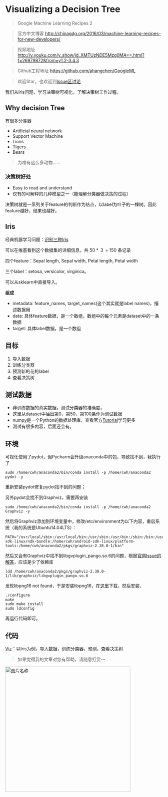 # Visualizing a Decision Tree 
> Google Machine Learning Recipes 2

> 官方中文博客 http://chinagdg.org/2016/03/machine-learning-recipes-for-new-developers/

> 视频地址 http://v.youku.com/v_show/id_XMTUzNDE5Mzg0MA==.html?f=26979872&from=y1.2-3.4.3

> Github工程地址 https://github.com/ahangchen/GoogleML

> 欢迎Star，也欢迎到[Issue区讨论](https://github.com/ahangchen/GoogleML/issues)

我们从Iris问题，学习决策树可视化，了解决策树工作过程。

## Why decision Tree

有很多分类器
- Artificial neural network
- Support Vector Machine
- Lions
- Tigers
- Bears

> 为啥有这么多动物……

### 决策树好处
- Easy to read and understand
- 仅有的可解释的几种模型之一（能理解分类器做决策的过程）

决策树就是一系列关于feature的判断作为结点，以label为叶子的一棵树。因此feature越好，结果也越好。

## Iris
经典机器学习问题：[识别三种Iris](https://en.wikipedia.org/wiki/Iris_flower_data_set)

可以在维基看到这个数据集的详细信息，共 50 * ３ = 150 条记录

四个feature：Sepal length, Sepal width, Petal length, Petal width

三个label：setosa, versicolor, virginica。

可以从sklearn中直接导入。

**组成**
- metadata: feature_names, target_names(这个其实就是label names)，描述数据用
- data: 具体feature数据，是一个数组，数组中的每个元素是dataset中的一条数据
- target: 具体label数据，是一个数组

## 目标
1. 导入数据
2. 训练分类器
3. 预测新的花的label
4. 查看决策树

## 测试数据
- 非训练数据的真实数据，测试分类器的准确度，
- 这里从dataset中抽出第0，第50，第100条作为测试数据
- numpy是一个Python的数据处理库，查看官方[Tutorial](https://docs.scipy.org/doc/numpy-dev/user/quickstart.html)学习更多
- 测试有很多内容，后面还会有。

## 环境
可视化使用了pydot，但Pycharm会升级anaconda中的包，导致找不到，我执行了
```
sudo /home/cwh/anaconda2/bin/conda install -p /home/cwh/anaconda2 pydot -y
```
重新安装pydot修复pydot找不到的问题；

另外pydot会找不到Graphviz，需要再安装
```
sudo /home/cwh/anaconda2/bin/conda install -p /home/cwh/anaconda2 Graphviz -y
```
然后将Graphviz添加到环境变量中，修改/etc/environment为以下内容，重启系统（我的系统是Ubuntu14.04LTS）：
```
PATH="/usr/local/sbin:/usr/local/bin:/usr/sbin:/usr/bin:/sbin:/bin:/usr/games:/usr/local/games:/home/cwh/android-sdk-linux/ndk-bundle:/home/cwh/android-sdk-linux/platform-tools:/home/cwh/anaconda2/pkgs/graphviz-2.38.0-1/bin"
```

然后又会有Graphviz中找不到libgvplugin_pango.so.6的问题，根据[官网Issue的解答](http://www.graphviz.org/content/issue-warning-could-not-load-usrlibgraphvizlibgvpluginrsvgso6)，应该是少了依赖库
```
ldd /home/cwh/anaconda2/pkgs/graphviz-2.38.0-1/lib/graphviz/libgvplugin_pango.so.6
```

发现libpng16 not found，于是安装libpng16，在[这里](https://sourceforge.net/projects/libpng/?source=directory)下载，然后安装，

```
./configure
make
sudo make install
sudo ldconfig
```
再运行代码即可。


## 代码
[Viz](../../src/viz.py)：以Iris为例，导入数据，训练分类器，预测，查看决策树

> 如果觉得我的文章对您有帮助，请随意打赏～

<img src="../../res/wxmoney.jpg" width = "400" height = "400" alt="图片名称" align=center />